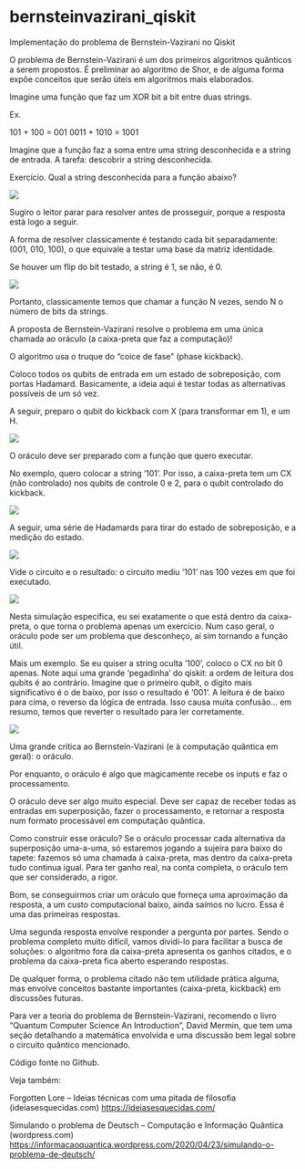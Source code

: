 # bernsteinvazirani_qiskit

Implementação do problema de Bernstein-Vazirani no Qiskit

O problema de Bernstein-Vazirani é um dos primeiros algoritmos quânticos a serem propostos. É preliminar ao algoritmo de Shor, e de alguma forma expõe conceitos que serão úteis em algoritmos mais elaborados.

Imagine uma função que faz um XOR bit a bit entre duas strings.

Ex.

101 + 100 = 001
0011 + 1010 = 1001

Imagine que a função faz a soma entre uma string desconhecida e a string de entrada. A tarefa: descobrir a string desconhecida.

Exercício. Qual a string desconhecida para a função abaixo?

![](https://informacaoquantica.files.wordpress.com/2020/12/bern01.jpg)

Sugiro o leitor parar para resolver antes de prosseguir, porque a resposta está logo a seguir.

A forma de resolver classicamente é testando cada bit separadamente: (001, 010, 100), o que equivale a testar uma base da matriz identidade.

Se houver um flip do bit testado, a string é 1, se não, é 0.

![](https://informacaoquantica.files.wordpress.com/2020/12/bern02.jpg)

Portanto, classicamente temos que chamar a função N vezes, sendo N o número de bits da strings.

A proposta de Bernstein-Vazirani resolve o problema em uma única chamada ao oráculo (a caixa-preta que faz a computação)!

O algoritmo usa o truque do “coice de fase” (phase kickback).

Coloco todos os qubits de entrada em um estado de sobreposição, com portas Hadamard. Basicamente, a ideia aqui é testar todas as alternativas possíveis de um só vez.

A seguir, preparo o qubit do kickback com X (para transformar em 1), e um H.

![](https://informacaoquantica.files.wordpress.com/2020/12/alg01.jpg)

O oráculo deve ser preparado com a função que quero executar.

No exemplo, quero colocar a string ‘101’. Por isso, a caixa-preta tem um CX
(não controlado) nos qubits de controle 0 e 2, para o qubit controlado do
kickback.

![](https://informacaoquantica.files.wordpress.com/2020/12/alg02.jpg)

A seguir, uma série de Hadamards para tirar do estado de sobreposição, e a
medição do estado.

![](https://informacaoquantica.files.wordpress.com/2020/12/alg03.jpg)

Vide o circuito e o resultado: o circuito mediu ‘101’ nas 100 vezes em que foi
executado.

![](https://informacaoquantica.files.wordpress.com/2020/12/result.jpg)

Nesta simulação específica, eu sei exatamente o que está dentro da
caixa-preta, o que torna o problema apenas um exercício. Num caso geral, o
oráculo pode ser um problema que desconheço, aí sim tornando a função útil.

Mais um exemplo. Se eu quiser a string oculta ‘100’, coloco o CX no bit 0 apenas.
Note aqui uma grande ‘pegadinha’ do qiskit: a ordem de leitura dos qubits é ao
contrário. Imagine que o primeiro qubit, o dígito mais significativo é o de
baixo, por isso o resultado é ‘001’. A leitura é de baixo para cima, o reverso da lógica de entrada. Isso
causa muita confusão… em resumo, temos que reverter o resultado para ler corretamente.

![](https://informacaoquantica.files.wordpress.com/2020/12/result02.jpg)

Uma grande crítica ao Bernstein-Vazirani (e à computação quântica em geral): o
oráculo.

Por enquanto, o oráculo é algo que magicamente recebe os inputs e faz o processamento.

O oráculo deve ser algo muito especial. Deve ser capaz de receber todas as
entradas em superposição, fazer o processamento, e retornar a resposta num
formato processável em computação quântica.


Como construir esse oráculo? Se o oráculo processar cada alternativa da
superposição uma-a-uma, só estaremos jogando a sujeira para baixo do tapete:
fazemos só uma chamada à caixa-preta, mas dentro da caixa-preta tudo continua
igual. Para ter ganho real, na conta completa, o oráculo tem que ser considerado, a rigor.

Bom, se conseguirmos criar um oráculo que forneça uma aproximação da
resposta, a um custo computacional baixo, ainda saímos no lucro. Essa é uma
das primeiras respostas.

Uma segunda resposta envolve responder a pergunta por partes. Sendo o problema
completo muito difícil, vamos dividi-lo para facilitar a busca de soluções: o
algoritmo fora da caixa-preta apresenta os ganhos citados, e o problema da
caixa-preta fica aberto esperando respostas.

De qualquer forma, o problema citado não tem utilidade prática alguma, mas envolve conceitos
bastante importantes (caixa-preta, kickback) em discussões futuras.

Para ver a teoria do problema de Bernstein-Vazirani, recomendo o livro “Quantum Computer Science An Introduction”, David Mermin, que tem uma seção detalhando a matemática envolvida e uma discussão bem legal sobre o circuito quântico mencionado.

Código fonte no Github.


Veja também:

Forgotten Lore – Ideias técnicas com uma pitada de filosofia (ideiasesquecidas.com)
https://ideiasesquecidas.com/

Simulando o problema de Deutsch – Computação e Informação Quântica (wordpress.com)
https://informacaoquantica.wordpress.com/2020/04/23/simulando-o-problema-de-deutsch/

